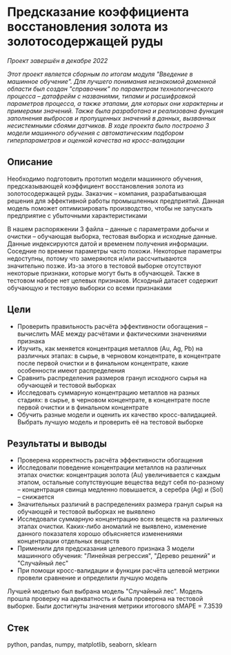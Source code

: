 # Предсказание коэффициента восстановления золота из золотосодержащей руды
*Проект завершён в декабре 2022*

*Этот проект является сборным по итогам модуля "Введение в машинное обучение". Для лучшего понимания незнакомой доменной области был создан "справочник" по параметрам технологического процесса – датафрейм с названиями, типами и расшифровкой параметров процесса, а также этапами, для которых они характерны и примерами значений. Также была разработана и реализована функция заполнения выбросов и пропущенных значений в данных, вызванных несистемными сбоями датчиков. В ходе проекта было построено 3 модели машинного обучения с автоматическим подбором гиперпараметров и оценкой качества на кросс-валидации*

## Описание
Необходимо подготовить прототип модели машинного обучения, предсказывающей коэффициент восстановления золота из золотосодержащей руды. Заказчик – компания, разрабатывающая решения для эффективной работы промышленных предприятий. Данная модель поможет оптимизировать производство, чтобы не запускать предприятие с убыточными характеристиками

В нашем распоряжении 3 файла – данные с параметрами добычи и очистки – обучающая выборка, тестовая выборка и исходные данные. Данные индексируются датой и временем получения информации. Соседние по времени параметры часто похожи. Некоторые параметры недоступны, потому что замеряются и/или рассчитываются значительно позже. Из-за этого в тестовой выборке отсутствуют некоторые признаки, которые могут быть в обучающей. Также в тестовом наборе нет целевых признаков. Исходный датасет содержит обучающую и тестовую выборки со всеми признаками

## Цели
- Проверить правильность расчёта эффективности обогащения – вычислить MAE между расчётами и фактическими значениями признака
- Изучить, как меняется концентрация металлов (Au, Ag, Pb) на различных этапах: в сырье, в черновом концентрате, в концентрате после первой очистки и в финальном концентрате, какие особенности имеют распределения
- Сравнить распределения размеров гранул исходного сырья на обучающей и тестовой выборках
- Исследовать суммарную концентрацию металлов на разных стадиях: в сырье, в черновом концентрате, в концентрате после первой очистки и в финальном концентрате
- Обучить разные модели и оценить их качество кросс-валидацией. Выбрать лучшую модель и проверить её на тестовой выборке

## Результаты и выводы
- Проверена корректность расчёта эффективности обогащения
- Исследовали поведение концентрации металлов на различных этапах очистки: концентрация золота (Au) увеличивается с каждым этапом, остальные сопутствующие вещества ведут себя по-разному – концентрация свинца медленно повышается, а серебра (Ag) и (Sol) – снижается
- Значительных различий в распределениях размера гранул сырья на обучающей и тестовой выборках не выявлено
- Исследовали суммарную концентрацию всех веществ на различных этапах очистки. Каких-либо аномалий не выявлено, изменение данного показателя хорошо объясняется изменениями концентрации отдельных веществ
- Применили для предсказания целевого признака 3 модели машинного обучения: "Линейная регрессия", "Дерево решений" и "Случайный лес"
- При помощи кросс-валидации и функции расчёта целевой метрики провели сравнение и определили лучшую модель

Лучшей моделью был выбрана модель "Случайный лес". Модель прошла проверку на адекватность и была проверена на тестовой выборке. Были достигнуты значения метрики итогового sMAPE = 7.3539

## Стек
python, pandas, numpy, matplotlib, seaborn, sklearn
